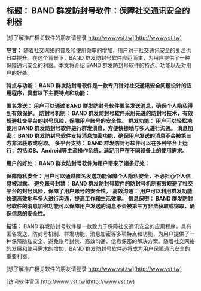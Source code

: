 ## **标题： BAND 群发防封号软件：保障社交通讯安全的利器**

[想了解推广相关软件的朋友请登录 http://www.vst.tw](http://www.vst.tw)

**导言：**
随着社交网络的普及和使用频率的增加，用户对于社交通讯安全的关注也日益提升。在这个背景下，BAND 群发防封号软件应运而生，为用户提供了一种保障通讯安全的利器。本文将介绍 BAND 群发防封号软件的特点、功能以及对用户的好处。

**特点与功能：**
**BAND 群发防封号软件是一款专门针对社交通讯安全问题设计的应用程序，具有以下主要特点和功能：**

**匿名发送： 用户可以通过 BAND 群发防封号软件匿名发送消息，确保个人隐私得到有效保护。**
**防封号机制： BAND 群发防封号软件采用先进的防封号技术，有效规避社交平台的封号风险，保障用户账号的安全性。**
**群发功能： 用户可以轻松地使用 BAND 群发防封号软件进行群发消息，方便快捷地与多人进行沟通。**
**消息加密： BAND 群发防封号软件支持消息加密功能，确保用户发送的消息不会被第三方非法获取或窃取。**
**多平台支持： BAND 群发防封号软件可以在多种平台上运行，包括iOS、Android等主流操作系统，满足用户在不同设备上的使用需求。**

**用户的好处：**
**BAND 群发防封号软件为用户带来了诸多好处：**

**保障隐私安全： 用户可以通过匿名发送功能保障个人隐私安全，不必担心个人信息被泄露。**
**避免账号封禁： BAND 群发防封号软件的防封号机制有效规避了社交平台的封号风险，保障了用户账号的安全性。**
**高效沟通： 用户可以利用群发功能快速高效地与多人进行沟通，提高工作和生活效率。**
**信息保密： BAND 群发防封号软件的消息加密功能可以保障用户发送的消息不会被第三方非法获取或窃取，确保信息的安全性。**

**结语：**
BAND 群发防封号软件是一款致力于保障社交通讯安全的应用程序，具有匿名发送、防封号机制、群发功能、消息加密等多项特点和功能，为用户提供了一种保障隐私安全、避免账号封禁、高效沟通、信息保密的解决方案。随着社交网络的发展和使用需求的增加，BAND 群发防封号软件必将成为用户保障通讯安全的重要利器。

[想了解推广相关软件的朋友请登录 http://www.vst.tw](http://www.vst.tw)


[访问软件官网 http://www.vst.tw](http://www.vst.tw)
